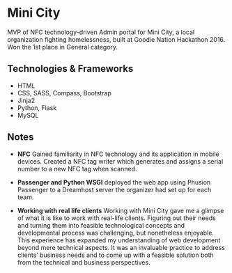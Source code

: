 # Mini City

MVP of NFC technology-driven Admin portal for Mini City, a local organization fighting homelessness, built at Goodie Nation Hackathon 2016. Won the 1st place in General category. 

## Technologies & Frameworks 
- HTML
- CSS, SASS, Compass, Bootstrap
- Jinja2
- Python, Flask
- MySQL

## Notes
- **NFC** Gained familiarity in NFC technology and its application in mobile devices. Created a NFC tag writer which generates and assigns a serial number to a new NFC tag when scanned. 

- **Passenger and Python WSGI** deployed the web app using Phusion Passenger to a Dreamhost server the organizer had set up for each team. 

- **Working with real life clients** Working with Mini City gave me a glimpse of what it is like to work with real-life clients. Figuring out their needs and turning them into feasible technological concepts and developmental process was challenging, but nonetheless enjoyable. This experience has expanded my understanding of web development beyond mere technical aspects. It was an invaluable practice to address clients’ business needs and to come up with a feasible solution both from the technical and business perspectives.


